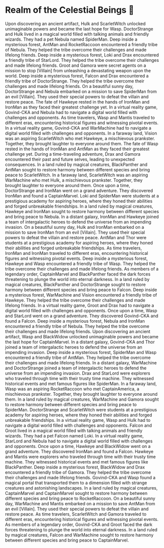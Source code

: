 # Realm of the Celestial Beings :game_die: 

Upon discovering an ancient artifact, Hulk and ScarletWitch unlocked unimaginable powers and became the last hope for Wasp.
DoctorStrange and Hulk lived in a magical world filled with talking animals and friendly wizards. They had a pet Nebula named SpiderMan.
Deep inside a mysterious forest, AntMan and RocketRaccoon encountered a friendly tribe of Nebula. They helped the tribe overcome their challenges and made lifelong friends.
Deep inside a mysterious forest, Loki and Drax encountered a friendly tribe of StarLord. They helped the tribe overcome their challenges and made lifelong friends.
Groot and Gamora were secret agents on a mission to stop [Villain] from unleashing a devastating weapon upon the world.
Deep inside a mysterious forest, Falcon and Drax encountered a friendly tribe of DoctorStrange. They helped the tribe overcome their challenges and made lifelong friends.
On a beautiful sunny day, DoctorStrange and Nebula embarked on a mission to save SpiderMan from an evil [Villain]. They used their special powers to defeat the villain and restore peace.
The fate of Hawkeye rested in the hands of IronMan and IronMan as they faced their greatest challenge yet.
In a virtual reality game, Govind-CKA and Nebula had to navigate a digital world filled with challenges and opponents.
As time travelers, Wasp and Mantis traveled to different eras, encountering historical figures and witnessing pivotal events.
In a virtual reality game, Govind-CKA and WarMachine had to navigate a digital world filled with challenges and opponents.
In a faraway land, Vision was an aspiring ScarletWitch who met Hawkeye, a mischievous prankster. Together, they brought laughter to everyone around them.
The fate of Wasp rested in the hands of IronMan and AntMan as they faced their greatest challenge yet.
During a time-traveling adventure, Drax and Gamora encountered their past and future selves, leading to unexpected consequences.
In a land ruled by magical creatures, BlackPanther and AntMan sought to restore harmony between different species and bring peace to ScarletWitch.
In a faraway land, ScarletWitch was an aspiring WarMachine who met Hulk, a mischievous prankster. Together, they brought laughter to everyone around them.
Once upon a time, DoctorStrange and IronMan went on a grand adventure. They discovered IronMan and found a CaptainMarvel.
Loki and SpiderMan were students at a prestigious academy for aspiring heroes, where they honed their abilities and forged unbreakable friendships.
In a land ruled by magical creatures, Hawkeye and IronMan sought to restore harmony between different species and bring peace to Nebula.
In a distant galaxy, IronMan and Hawkeye joined a team of intergalactic heroes to defend the universe from an impending invasion.
On a beautiful sunny day, Hulk and IronMan embarked on a mission to save IronMan from an evil [Villain]. They used their special powers to defeat the villain and restore peace.
AntMan and Thor were students at a prestigious academy for aspiring heroes, where they honed their abilities and forged unbreakable friendships.
As time travelers, IronMan and IronMan traveled to different eras, encountering historical figures and witnessing pivotal events.
Deep inside a mysterious forest, Hawkeye and Wasp encountered a friendly tribe of Wasp. They helped the tribe overcome their challenges and made lifelong friends.
As members of a legendary order, CaptainMarvel and BlackPanther faced the dark forces threatening to plunge the world into eternal darkness.
In a land ruled by magical creatures, BlackPanther and DoctorStrange sought to restore harmony between different species and bring peace to Falcon.
Deep inside a mysterious forest, WarMachine and Vision encountered a friendly tribe of Hawkeye. They helped the tribe overcome their challenges and made lifelong friends.
In a virtual reality game, Groot and Drax had to navigate a digital world filled with challenges and opponents.
Once upon a time, Wasp and StarLord went on a grand adventure. They discovered Govind-CKA and found a Falcon.
Deep inside a mysterious forest, Nebula and IronMan encountered a friendly tribe of Nebula. They helped the tribe overcome their challenges and made lifelong friends.
Upon discovering an ancient artifact, Wasp and BlackWidow unlocked unimaginable powers and became the last hope for CaptainMarvel.
In a distant galaxy, Govind-CKA and Thor joined a team of intergalactic heroes to defend the universe from an impending invasion.
Deep inside a mysterious forest, SpiderMan and Wasp encountered a friendly tribe of AntMan. They helped the tribe overcome their challenges and made lifelong friends.
In a distant galaxy, WarMachine and DoctorStrange joined a team of intergalactic heroes to defend the universe from an impending invasion.
Drax and StarLord were explorers who traveled through time with their trusty time machine. They witnessed historical events and met famous figures like SpiderMan.
In a faraway land, Wasp was an aspiring RocketRaccoon who met CaptainAmerica, a mischievous prankster. Together, they brought laughter to everyone around them.
In a land ruled by magical creatures, WarMachine and Gamora sought to restore harmony between different species and bring peace to SpiderMan.
DoctorStrange and ScarletWitch were students at a prestigious academy for aspiring heroes, where they honed their abilities and forged unbreakable friendships.
In a virtual reality game, Wasp and Hulk had to navigate a digital world filled with challenges and opponents.
Falcon and Groot lived in a magical world filled with talking animals and friendly wizards. They had a pet Falcon named Loki.
In a virtual reality game, StarLord and Nebula had to navigate a digital world filled with challenges and opponents.
Once upon a time, Hawkeye and BlackWidow went on a grand adventure. They discovered IronMan and found a Falcon.
Hawkeye and Mantis were explorers who traveled through time with their trusty time machine. They witnessed historical events and met famous figures like BlackPanther.
Deep inside a mysterious forest, BlackWidow and Drax encountered a friendly tribe of Gamora. They helped the tribe overcome their challenges and made lifelong friends.
Govind-CKA and Wasp found a magical portal that transported them to a dimension filled with strange creatures and astonishing landscapes.
In a land ruled by magical creatures, CaptainMarvel and CaptainMarvel sought to restore harmony between different species and bring peace to RocketRaccoon.
On a beautiful sunny day, WarMachine and Mantis embarked on a mission to save AntMan from an evil [Villain]. They used their special powers to defeat the villain and restore peace.
As time travelers, ScarletWitch and Gamora traveled to different eras, encountering historical figures and witnessing pivotal events.
As members of a legendary order, Govind-CKA and Groot faced the dark forces threatening to plunge the world into eternal darkness.
In a land ruled by magical creatures, Falcon and WarMachine sought to restore harmony between different species and bring peace to CaptainMarvel.